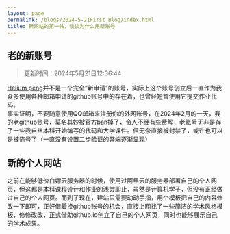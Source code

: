 ```yaml
---
layout: page
permalink: /blogs/2024-5-21First_Blog/index.html
title: 新网站的第一帖，谈谈为什么用新账号
---
```


## 老的新账号
> 更新时间：2024年5月21日12:36:44

[Helium peng](https://github.com/HeliumPeng)并不是一个完全“新申请”的账号，实际上这个账号创立后一直作为我众多使用各种邮箱申请的github账号中的存在着，也曾经短暂使用它提交作业代码。<br>
事实证明，不要随意使用QQ邮箱来注册你的外网账号，在2024年2月的一天，我的老github账号，莫名其妙被官方ban掉了，令人不经有些费解，老账号无非是存了一些我自从本科开始编写的代码和大学课件。但无奈直接被封禁了，或许也可以是被盗号了（一直没有设置二步验证的弊端逐渐显现）<br>

## 新的个人网站
之前在能够低价白嫖云服务器的时候，使用过阿里云的服务器部署自己的个人网页，但这都是本科课程设计和作业的浅尝即止，虽然是计算机学子，但没有正经做过自己的个人网页。而到了现在，建站只需要动动手指，用个模板把自己的内容修改一下即可，正好借着换github账号的机会，直接上网找了一些简洁的学术风格模板，修修改改，正式借助github.io创立了自己的个人网页，同时也能够展示自己的学术成果。